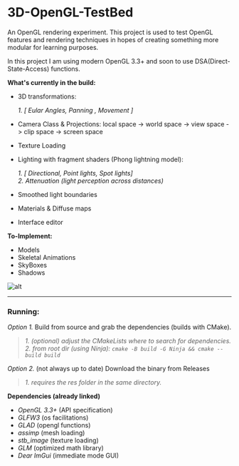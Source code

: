 # 3D-OpenGL-TestBed
An OpenGL rendering experiment.
This project is used to test OpenGL features and rendering techniques in hopes of creating something more modular for learning purposes.

In this project I am using modern OpenGL 3.3+ and soon to use DSA(Direct-State-Access) functions.

**What's currently in the build:**
* 3D transformations:  

   *1. [ Eular Angles, Panning , Movement ]*  
   
* Camera Class & Projections: local space -> world space -> view space -> clip space -> screen space
* Texture Loading
* Lighting with fragment shaders (Phong lightning model):  

   *1. [ Directional, Point lights, Spot lights]*  
   *2. Attenuation (light perception across distances)*  
   
* Smoothed light boundaries
* Materials & Diffuse maps
* Interface editor 

**To-Implement:**  
* Models
* Skeletal Animations
* SkyBoxes
* Shadows

![alt](https://github.com/eskevv/3D-OpenGL-TestBed/blob/main/preview.gif?raw=true)


---
### Running: 
*Option 1.* Build from source and grab the dependencies (builds with CMake).  
>*1. (optional) adjust the CMakeLists where to search for dependencies.*  
>*2. from root dir (using Ninja): ```cmake -B build -G Ninja && cmake --build build```*  

*Option 2.* (not always up to date) Download the binary from Releases 
>*1. requires the res folder in the same directory.*

**Dependencies (already linked)**  
* *OpenGL 3.3+*  (API specification)
* *GLFW3*  (os facilitations)
* *GLAD*  (opengl functions)
* *assimp* (mesh loading)
* *stb_image* (texture loading)
* *GLM*  (optimized math library)
* *Dear ImGui*  (immediate mode GUI) 

